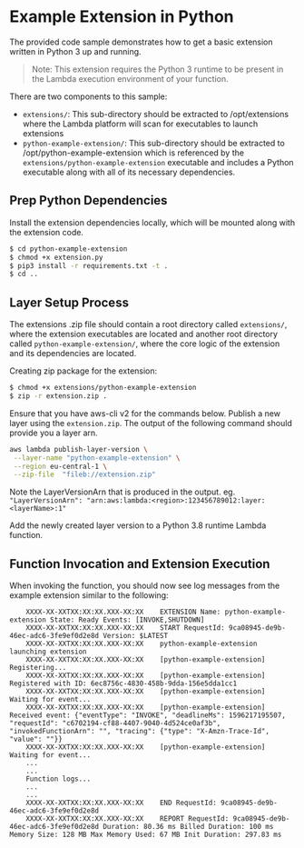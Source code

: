 # Example Extension in Python
The provided code sample demonstrates how to get a basic extension written in Python 3 up and running.

> Note: This extension requires the Python 3 runtime to be present in the Lambda execution environment of your function.

There are two components to this sample:
* `extensions/`: This sub-directory should be extracted to /opt/extensions where the Lambda platform will scan for executables to launch extensions
* `python-example-extension/`: This sub-directory should be extracted to /opt/python-example-extension which is referenced by the `extensions/python-example-extension` executable and includes a Python executable along with all of its necessary dependencies.

## Prep Python Dependencies
Install the extension dependencies locally, which will be mounted along with the extension code.

```bash
$ cd python-example-extension
$ chmod +x extension.py
$ pip3 install -r requirements.txt -t .
$ cd ..
```

## Layer Setup Process
The extensions .zip file should contain a root directory called `extensions/`, where the extension executables are located and another root directory called `python-example-extension/`, where the core logic of the extension  and its dependencies are located.

Creating zip package for the extension:
```bash
$ chmod +x extensions/python-example-extension
$ zip -r extension.zip .
```

Ensure that you have aws-cli v2 for the commands below.
Publish a new layer using the `extension.zip`. The output of the following command should provide you a layer arn.
```bash
aws lambda publish-layer-version \
 --layer-name "python-example-extension" \
 --region eu-central-1 \
 --zip-file  "fileb://extension.zip"
```
Note the LayerVersionArn that is produced in the output.
eg. `"LayerVersionArn": "arn:aws:lambda:<region>:123456789012:layer:<layerName>:1"`

Add the newly created layer version to a Python 3.8 runtime Lambda function.


## Function Invocation and Extension Execution

When invoking the function, you should now see log messages from the example extension similar to the following:
```
    XXXX-XX-XXTXX:XX:XX.XXX-XX:XX    EXTENSION Name: python-example-extension State: Ready Events: [INVOKE,SHUTDOWN]
    XXXX-XX-XXTXX:XX:XX.XXX-XX:XX    START RequestId: 9ca08945-de9b-46ec-adc6-3fe9ef0d2e8d Version: $LATEST
    XXXX-XX-XXTXX:XX:XX.XXX-XX:XX    python-example-extension launching extension
    XXXX-XX-XXTXX:XX:XX.XXX-XX:XX    [python-example-extension] Registering...
    XXXX-XX-XXTXX:XX:XX.XXX-XX:XX    [python-example-extension] Registered with ID: 6ec8756c-4830-458b-9dda-156e5dda1cc1
    XXXX-XX-XXTXX:XX:XX.XXX-XX:XX    [python-example-extension] Waiting for event...
    XXXX-XX-XXTXX:XX:XX.XXX-XX:XX    [python-example-extension] Received event: {"eventType": "INVOKE", "deadlineMs": 1596217195507, "requestId": "c6702194-cf88-4407-9040-4d524ce0af3b", "invokedFunctionArn": "", "tracing": {"type": "X-Amzn-Trace-Id", "value": ""}}
    XXXX-XX-XXTXX:XX:XX.XXX-XX:XX    [python-example-extension] Waiting for event...
    ...
    ...
    Function logs...
    ...
    ...
    XXXX-XX-XXTXX:XX:XX.XXX-XX:XX    END RequestId: 9ca08945-de9b-46ec-adc6-3fe9ef0d2e8d
    XXXX-XX-XXTXX:XX:XX.XXX-XX:XX    REPORT RequestId: 9ca08945-de9b-46ec-adc6-3fe9ef0d2e8d Duration: 80.36 ms Billed Duration: 100 ms Memory Size: 128 MB Max Memory Used: 67 MB Init Duration: 297.83 ms
```